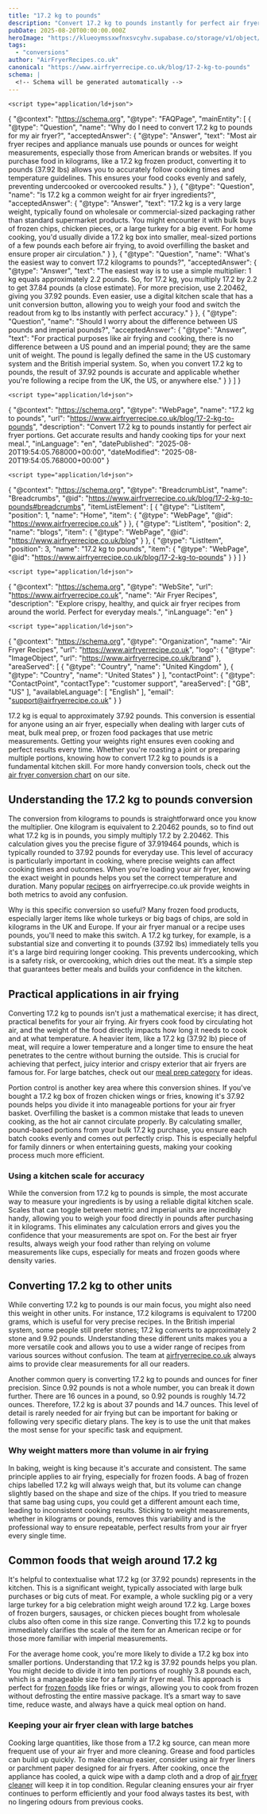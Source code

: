 ```yaml
---
title: "17.2 kg to pounds"
description: "Convert 17.2 kg to pounds instantly for perfect air fryer portions. Get accurate results and handy cooking tips for your next meal."
pubDate: 2025-08-20T00:00:00.000Z
heroImage: "https://klueoymssxwfnxsvcyhv.supabase.co/storage/v1/object/public/Shmucket/17-2-kg-to-pounds.webp"
tags:
  - "conversions"
author: "AirFryerRecipes.co.uk"
canonical: "https://www.airfryerrecipe.co.uk/blog/17-2-kg-to-pounds"
schema: |
  <!-- Schema will be generated automatically -->
---
```

<script type="application/ld+json">
{
    "@context": "https://schema.org",
    "@type": "BlogPosting",
    "url": "https://www.airfryerrecipe.co.uk/blog/17-2-kg-to-pounds",
    "mainEntityOfPage": {
        "@type": "WebPage",
        "@id": "https://www.airfryerrecipe.co.uk/blog/17-2-kg-to-pounds"
    },
    "headline": "Quick 17.2 kg to Pounds Conversion for Your Air Fryer",
    "description": "Convert 17.2 kg to pounds instantly for perfect air fryer portions. Get accurate results and handy cooking tips for your next meal.",
    "author": {
        "@type": "Person",
        "name": "AirFryerRecipes.co.uk",
        "url": "https://www.airfryerrecipe.co.uk/about",
        "image": {
            "@type": "ImageObject",
            "url": "https://klueoymssxwfnxsvcyhv.supabase.co/storage/v1/object/public/Shmucket/Me.jpg"
        }
    },
    "publisher": {
        "@type": "Organization",
        "name": "Air Fryer Recipe",
        "logo": {
            "@type": "ImageObject",
            "url": "https://cdn.prod.website-files.com/68224a465dfe9a7ab4f57570/6844191451a8b2f1e37e63cc_Untitled%20design%20-%202025-06-05T205644.948%20(1).png"
        }
    },
    "datePublished": "2025-08-20T19:54:05.768Z",
    "dateModified": "2025-08-20T19:54:05.768Z",
    "image": {
        "@type": "ImageObject",
        "url": "https://klueoymssxwfnxsvcyhv.supabase.co/storage/v1/object/public/Shmucket/17-2-kg-to-pounds.webp"
    },
    "about": {
        "@type": "Thing",
        "name": "Conversions"
    },
    "articleSection": "Conversions",
    "inLanguage": "en-GB"
}
</script>

    <script type="application/ld+json">
{
    "@context": "https://schema.org",
    "@type": "FAQPage",
    "mainEntity": [
        {
            "@type": "Question",
            "name": "Why do I need to convert 17.2 kg to pounds for my air fryer?",
            "acceptedAnswer": {
                "@type": "Answer",
                "text": "Most air fryer recipes and appliance manuals use pounds or ounces for weight measurements, especially those from American brands or websites. If you purchase food in kilograms, like a 17.2 kg frozen product, converting it to pounds (37.92 lbs) allows you to accurately follow cooking times and temperature guidelines. This ensures your food cooks evenly and safely, preventing undercooked or overcooked results."
            }
        },
        {
            "@type": "Question",
            "name": "Is 17.2 kg a common weight for air fryer ingredients?",
            "acceptedAnswer": {
                "@type": "Answer",
                "text": "17.2 kg is a very large weight, typically found on wholesale or commercial-sized packaging rather than standard supermarket products. You might encounter it with bulk buys of frozen chips, chicken pieces, or a large turkey for a big event. For home cooking, you'd usually divide a 17.2 kg box into smaller, meal-sized portions of a few pounds each before air frying, to avoid overfilling the basket and ensure proper air circulation."
            }
        },
        {
            "@type": "Question",
            "name": "What's the easiest way to convert 17.2 kilograms to pounds?",
            "acceptedAnswer": {
                "@type": "Answer",
                "text": "The easiest way is to use a simple multiplier: 1 kg equals approximately 2.2 pounds. So, for 17.2 kg, you multiply 17.2 by 2.2 to get 37.84 pounds (a close estimate). For more precision, use 2.20462, giving you 37.92 pounds. Even easier, use a digital kitchen scale that has a unit conversion button, allowing you to weigh your food and switch the readout from kg to lbs instantly with perfect accuracy."
            }
        },
        {
            "@type": "Question",
            "name": "Should I worry about the difference between US pounds and imperial pounds?",
            "acceptedAnswer": {
                "@type": "Answer",
                "text": "For practical purposes like air frying and cooking, there is no difference between a US pound and an imperial pound; they are the same unit of weight. The pound is legally defined the same in the US customary system and the British imperial system. So, when you convert 17.2 kg to pounds, the result of 37.92 pounds is accurate and applicable whether you're following a recipe from the UK, the US, or anywhere else."
            }
        }
    ]
}
</script>

    <script type="application/ld+json">
{
    "@context": "https://schema.org",
    "@type": "WebPage",
    "name": "17.2 kg to pounds",
    "url": "https://www.airfryerrecipe.co.uk/blog/17-2-kg-to-pounds",
    "description": "Convert 17.2 kg to pounds instantly for perfect air fryer portions. Get accurate results and handy cooking tips for your next meal.",
    "inLanguage": "en",
    "datePublished": "2025-08-20T19:54:05.768000+00:00",
    "dateModified": "2025-08-20T19:54:05.768000+00:00"
}
</script>

    <script type="application/ld+json">
{
    "@context": "https://schema.org",
    "@type": "BreadcrumbList",
    "name": "Breadcrumbs",
    "@id": "https://www.airfryerrecipe.co.uk/blog/17-2-kg-to-pounds#breadcrumbs",
    "itemListElement": [
        {
            "@type": "ListItem",
            "position": 1,
            "name": "Home",
            "item": {
                "@type": "WebPage",
                "@id": "https://www.airfryerrecipe.co.uk"
            }
        },
        {
            "@type": "ListItem",
            "position": 2,
            "name": "blogs",
            "item": {
                "@type": "WebPage",
                "@id": "https://www.airfryerrecipe.co.uk/blog"
            }
        },
        {
            "@type": "ListItem",
            "position": 3,
            "name": "17.2 kg to pounds",
            "item": {
                "@type": "WebPage",
                "@id": "https://www.airfryerrecipe.co.uk/blog/17-2-kg-to-pounds"
            }
        }
    ]
}
</script>

    <script type="application/ld+json">
{
    "@context": "https://schema.org",
    "@type": "WebSite",
    "url": "https://www.airfryerrecipe.co.uk",
    "name": "Air Fryer Recipes",
    "description": "Explore crispy, healthy, and quick air fryer recipes from around the world. Perfect for everyday meals.",
    "inLanguage": "en"
}
</script>

    <script type="application/ld+json">
{
    "@context": "https://schema.org",
    "@type": "Organization",
    "name": "Air Fryer Recipes",
    "url": "https://www.airfryerrecipe.co.uk",
    "logo": {
        "@type": "ImageObject",
        "url": "https://www.airfryerrecipe.co.uk/brand"
    },
    "areaServed": [
        {
            "@type": "Country",
            "name": "United Kingdom"
        },
        {
            "@type": "Country",
            "name": "United States"
        }
    ],
    "contactPoint": {
        "@type": "ContactPoint",
        "contactType": "customer support",
        "areaServed": [
            "GB",
            "US"
        ],
        "availableLanguage": [
            "English"
        ],
        "email": "support@airfryerrecipe.co.uk"
    }
}
</script>

<p>17.2 kg is equal to approximately 37.92 pounds. This conversion is essential for anyone using an air fryer, especially when dealing with larger cuts of meat, bulk meal prep, or frozen food packages that use metric measurements. Getting your weights right ensures even cooking and perfect results every time. Whether you're roasting a joint or preparing multiple portions, knowing how to convert 17.2 kg to pounds is a fundamental kitchen skill. For more handy conversion tools, check out the <a href="https://www.airfryerrecipe.co.uk/air-fryer-conversion-chart">air fryer conversion chart</a> on our site.</p>

<h2>Understanding the 17.2 kg to pounds conversion</h2>
<p>The conversion from kilograms to pounds is straightforward once you know the multiplier. One kilogram is equivalent to 2.20462 pounds, so to find out what 17.2 kg is in pounds, you simply multiply 17.2 by 2.20462. This calculation gives you the precise figure of 37.919464 pounds, which is typically rounded to 37.92 pounds for everyday use. This level of accuracy is particularly important in cooking, where precise weights can affect cooking times and outcomes. When you're loading your air fryer, knowing the exact weight in pounds helps you set the correct temperature and duration. Many popular <a href="https://www.airfryerrecipe.co.uk/recipes">recipes</a> on airfryerrecipe.co.uk provide weights in both metrics to avoid any confusion.</p>

<p>Why is this specific conversion so useful? Many frozen food products, especially larger items like whole turkeys or big bags of chips, are sold in kilograms in the UK and Europe. If your air fryer manual or a recipe uses pounds, you'll need to make this switch. A 17.2 kg turkey, for example, is a substantial size and converting it to pounds (37.92 lbs) immediately tells you it's a large bird requiring longer cooking. This prevents undercooking, which is a safety risk, or overcooking, which dries out the meat. It’s a simple step that guarantees better meals and builds your confidence in the kitchen.</p>

<h2>Practical applications in air frying</h2>
<p>Converting 17.2 kg to pounds isn't just a mathematical exercise; it has direct, practical benefits for your air frying. Air fryers cook food by circulating hot air, and the weight of the food directly impacts how long it needs to cook and at what temperature. A heavier item, like a 17.2 kg (37.92 lb) piece of meat, will require a lower temperature and a longer time to ensure the heat penetrates to the centre without burning the outside. This is crucial for achieving that perfect, juicy interior and crispy exterior that air fryers are famous for. For large batches, check out our <a href="https://www.airfryerrecipe.co.uk/recipe-category/meal-prep">meal prep category</a> for ideas.</p>

<p>Portion control is another key area where this conversion shines. If you've bought a 17.2 kg box of frozen chicken wings or fries, knowing it's 37.92 pounds helps you divide it into manageable portions for your air fryer basket. Overfilling the basket is a common mistake that leads to uneven cooking, as the hot air cannot circulate properly. By calculating smaller, pound-based portions from your bulk 17.2 kg purchase, you ensure each batch cooks evenly and comes out perfectly crisp. This is especially helpful for family dinners or when entertaining guests, making your cooking process much more efficient.</p>

<h3>Using a kitchen scale for accuracy</h3>
<p>While the conversion from 17.2 kg to pounds is simple, the most accurate way to measure your ingredients is by using a reliable digital kitchen scale. Scales that can toggle between metric and imperial units are incredibly handy, allowing you to weigh your food directly in pounds after purchasing it in kilograms. This eliminates any calculation errors and gives you the confidence that your measurements are spot on. For the best air fryer results, always weigh your food rather than relying on volume measurements like cups, especially for meats and frozen goods where density varies.</p>

<h2>Converting 17.2 kg to other units</h2>
<p>While converting 17.2 kg to pounds is our main focus, you might also need this weight in other units. For instance, 17.2 kilograms is equivalent to 17200 grams, which is useful for very precise recipes. In the British imperial system, some people still prefer stones; 17.2 kg converts to approximately 2 stone and 9.92 pounds. Understanding these different units makes you a more versatile cook and allows you to use a wider range of recipes from various sources without confusion. The team at <a href="https://www.airfryerrecipe.co.uk/">airfryerrecipe.co.uk</a> always aims to provide clear measurements for all our readers.</p>

<p>Another common query is converting 17.2 kg to pounds and ounces for finer precision. Since 0.92 pounds is not a whole number, you can break it down further. There are 16 ounces in a pound, so 0.92 pounds is roughly 14.72 ounces. Therefore, 17.2 kg is about 37 pounds and 14.7 ounces. This level of detail is rarely needed for air frying but can be important for baking or following very specific dietary plans. The key is to use the unit that makes the most sense for your specific task and equipment.</p>

<h3>Why weight matters more than volume in air frying</h3>
<p>In baking, weight is king because it's accurate and consistent. The same principle applies to air frying, especially for frozen foods. A bag of frozen chips labelled 17.2 kg will always weigh that, but its volume can change slightly based on the shape and size of the chips. If you tried to measure that same bag using cups, you could get a different amount each time, leading to inconsistent cooking results. Sticking to weight measurements, whether in kilograms or pounds, removes this variability and is the professional way to ensure repeatable, perfect results from your air fryer every single time.</p>

<h2>Common foods that weigh around 17.2 kg</h2>
<p>It's helpful to contextualise what 17.2 kg (or 37.92 pounds) represents in the kitchen. This is a significant weight, typically associated with large bulk purchases or big cuts of meat. For example, a whole suckling pig or a very large turkey for a big celebration might weigh around 17.2 kg. Large boxes of frozen burgers, sausages, or chicken pieces bought from wholesale clubs also often come in this size range. Converting this 17.2 kg to pounds immediately clarifies the scale of the item for an American recipe or for those more familiar with imperial measurements.</p>

<p>For the average home cook, you're more likely to divide a 17.2 kg box into smaller portions. Understanding that 17.2 kg is 37.92 pounds helps you plan. You might decide to divide it into ten portions of roughly 3.8 pounds each, which is a manageable size for a family air fryer meal. This approach is perfect for <a href="https://www.airfryerrecipe.co.uk/recipe-category/frozen-foods">frozen foods</a> like fries or wings, allowing you to cook from frozen without defrosting the entire massive package. It’s a smart way to save time, reduce waste, and always have a quick meal option on hand.</p>

<h3>Keeping your air fryer clean with large batches</h3>
<p>Cooking large quantities, like those from a 17.2 kg source, can mean more frequent use of your air fryer and more cleaning. Grease and food particles can build up quickly. To make cleanup easier, consider using air fryer liners or parchment paper designed for air fryers. After cooking, once the appliance has cooled, a quick wipe with a damp cloth and a drop of <a href="https://www.airfryerrecipe.co.uk/air-fryer-cleaner">air fryer cleaner</a> will keep it in top condition. Regular cleaning ensures your air fryer continues to perform efficiently and your food always tastes its best, with no lingering odours from previous cooks.</p>

